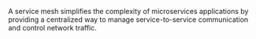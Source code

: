 A service mesh simplifies the complexity of microservices applications by providing a centralized way to manage service-to-service communication and control network traffic.